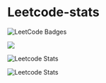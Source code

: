 # Leetcode-stats


<img src="https://leetcode-badge-showcase.vercel.app/api?username=namangandhi&animated=true" alt="LeetCode Badges"/>

![](https://leetcard.jacoblin.cool/namangandhi?ext=contest)


![Leetcode Stats](https://leetcard.jacoblin.cool/namangandhi?ext=heatmap)

![Leetcode Stats](https://leetcard.jacoblin.cool/namangandhi?ext=badge)
